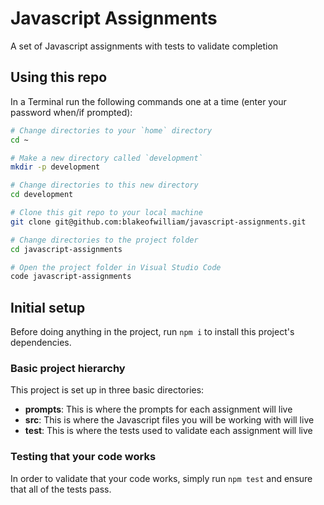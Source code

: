 # Javascript Assignments
A set of Javascript assignments with tests to validate completion

## Using this repo
In a Terminal run the following commands one at a time (enter your password when/if prompted):

```bash
# Change directories to your `home` directory
cd ~

# Make a new directory called `development`
mkdir -p development

# Change directories to this new directory
cd development

# Clone this git repo to your local machine
git clone git@github.com:blakeofwilliam/javascript-assignments.git

# Change directories to the project folder
cd javascript-assignments

# Open the project folder in Visual Studio Code
code javascript-assignments
```

## Initial setup
Before doing anything in the project, run `npm i` to install this project's dependencies.

### Basic project hierarchy
This project is set up in three basic directories: 
- **prompts**: This is where the prompts for each assignment will live
- **src**: This is where the Javascript files you will be working with will live
- **test**: This is where the tests used to validate each assignment will live

### Testing that your code works
In order to validate that your code works, simply run `npm test` and ensure that all of the tests pass.


